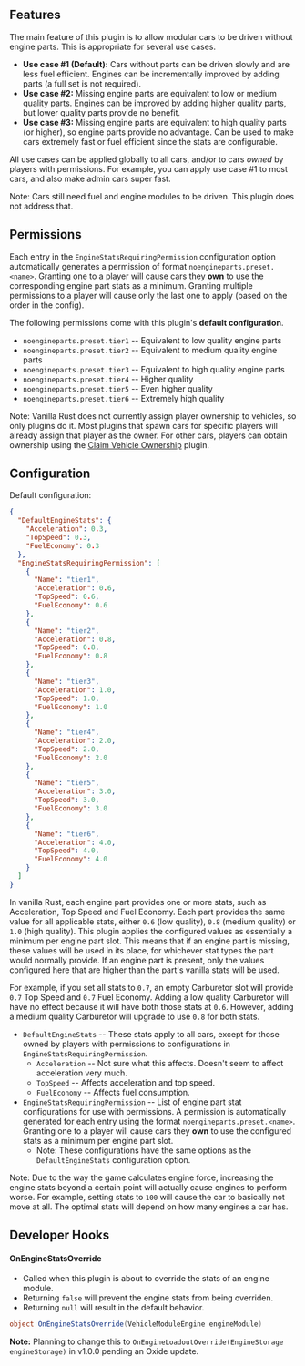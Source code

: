 ## Features

The main feature of this plugin is to allow modular cars to be driven without engine parts. This is appropriate for several use cases.
- **Use case #1 (Default):** Cars without parts can be driven slowly and are less fuel efficient. Engines can be incrementally improved by adding parts (a full set is not required).
- **Use case #2:** Missing engine parts are equivalent to low or medium quality parts. Engines can be improved by adding higher quality parts, but lower quality parts provide no benefit.
- **Use case #3:** Missing engine parts are equivalent to high quality parts (or higher), so engine parts provide no advantage. Can be used to make cars extremely fast or fuel efficient since the stats are configurable.

All use cases can be applied globally to all cars, and/or to cars *owned* by players with permissions. For example, you can apply use case #1 to most cars, and also make admin cars super fast.

Note: Cars still need fuel and engine modules to be driven. This plugin does not address that.

## Permissions

Each entry in the `EngineStatsRequiringPermission` configuration option automatically generates a permission of format `noengineparts.preset.<name>`. Granting one to a player will cause cars they **own** to use the corresponding engine part stats as a minimum. Granting multiple permissions to a player will cause only the last one to apply (based on the order in the config).

The following permissions come with this plugin's **default configuration**.

- `noengineparts.preset.tier1` -- Equivalent to low quality engine parts
- `noengineparts.preset.tier2` -- Equivalent to medium quality engine parts
- `noengineparts.preset.tier3` -- Equivalent to high quality engine parts
- `noengineparts.preset.tier4` -- Higher quality
- `noengineparts.preset.tier5` -- Even higher quality
- `noengineparts.preset.tier6` -- Extremely high quality

Note: Vanilla Rust does not currently assign player ownership to vehicles, so only plugins do it. Most plugins that spawn cars for specific players will already assign that player as the owner. For other cars, players can obtain ownership using the [Claim Vehicle Ownership](https://umod.org/plugins/claim-vehicle-ownership) plugin.

## Configuration

Default configuration:

```json
{
  "DefaultEngineStats": {
    "Acceleration": 0.3,
    "TopSpeed": 0.3,
    "FuelEconomy": 0.3
  },
  "EngineStatsRequiringPermission": [
    {
      "Name": "tier1",
      "Acceleration": 0.6,
      "TopSpeed": 0.6,
      "FuelEconomy": 0.6
    },
    {
      "Name": "tier2",
      "Acceleration": 0.8,
      "TopSpeed": 0.8,
      "FuelEconomy": 0.8
    },
    {
      "Name": "tier3",
      "Acceleration": 1.0,
      "TopSpeed": 1.0,
      "FuelEconomy": 1.0
    },
    {
      "Name": "tier4",
      "Acceleration": 2.0,
      "TopSpeed": 2.0,
      "FuelEconomy": 2.0
    },
    {
      "Name": "tier5",
      "Acceleration": 3.0,
      "TopSpeed": 3.0,
      "FuelEconomy": 3.0
    },
    {
      "Name": "tier6",
      "Acceleration": 4.0,
      "TopSpeed": 4.0,
      "FuelEconomy": 4.0
    }
  ]
}
```

In vanilla Rust, each engine part provides one or more stats, such as Acceleration, Top Speed and Fuel Economy. Each part provides the same value for all applicable stats, either `0.6` (low quality), `0.8` (medium quality) or `1.0` (high quality). This plugin applies the configured values as essentially a minimum per engine part slot. This means that if an engine part is missing, these values will be used in its place, for whichever stat types the part would normally provide. If an engine part is present, only the values configured here that are higher than the part's vanilla stats will be used.

For example, if you set all stats to `0.7`, an empty Carburetor slot will provide `0.7` Top Speed and `0.7` Fuel Economy. Adding a low quality Carburetor will have no effect because it will have both those stats at `0.6`. However, adding a medium quality Carburetor will upgrade to use `0.8` for both stats.

- `DefaultEngineStats` -- These stats apply to all cars, except for those owned by players with permissions to configurations in `EngineStatsRequiringPermission`.
  - `Acceleration` -- Not sure what this affects. Doesn't seem to affect acceleration very much.
  - `TopSpeed` -- Affects acceleration and top speed.
  - `FuelEconomy` -- Affects fuel consumption.
- `EngineStatsRequiringPermission` -- List of engine part stat configurations for use with permissions. A permission is automatically generated for each entry using the format `noengineparts.preset.<name>`. Granting one to a player will cause cars they **own** to use the configured stats as a minimum per engine part slot.
  - Note: These configurations have the same options as the `DefaultEngineStats` configuration option.

Note: Due to the way the game calculates engine force, increasing the engine stats beyond a certain point will actually cause engines to perform worse. For example, setting stats to `100` will cause the car to basically not move at all. The optimal stats will depend on how many engines a car has.

## Developer Hooks

#### OnEngineStatsOverride

- Called when this plugin is about to override the stats of an engine module.
- Returning `false` will prevent the engine stats from being overriden.
- Returning `null` will result in the default behavior.

```csharp
object OnEngineStatsOverride(VehicleModuleEngine engineModule)
```

**Note:** Planning to change this to `OnEngineLoadoutOverride(EngineStorage engineStorage)` in v1.0.0 pending an Oxide update.
